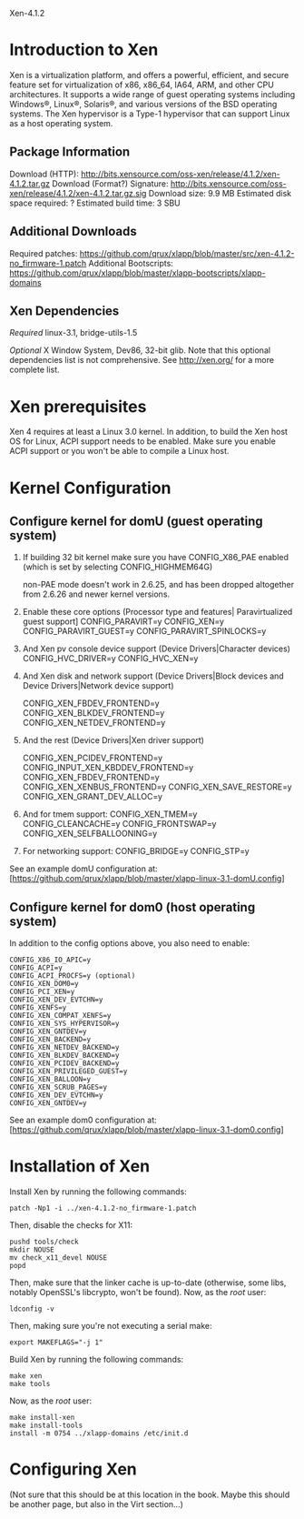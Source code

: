 Xen-4.1.2

Introduction to Xen
===================

Xen is a virtualization platform, and offers a powerful, efficient, and secure feature set for virtualization of x86, x86_64, IA64, ARM, and other CPU architectures. It supports a wide range of guest operating systems including Windows®, Linux®, Solaris®, and various versions of the BSD operating systems.  The Xen hypervisor is a Type-1 hypervisor that can support Linux as a host operating system.

Package Information
-------------------
Download (HTTP): http://bits.xensource.com/oss-xen/release/4.1.2/xen-4.1.2.tar.gz
Download (Format?) Signature: http://bits.xensource.com/oss-xen/release/4.1.2/xen-4.1.2.tar.gz.sig
Download size: 9.9 MB
Estimated disk space required: ?
Estimated build time: 3 SBU

Additional Downloads
--------------------
Required patches: https://github.com/qrux/xlapp/blob/master/src/xen-4.1.2-no_firmware-1.patch
Additional Bootscripts: https://github.com/qrux/xlapp/blob/master/xlapp-bootscripts/xlapp-domains

Xen Dependencies
----------------
*Required*
linux-3.1, bridge-utils-1.5

*Optional*
X Window System, Dev86, 32-bit glib.  Note that this optional dependencies list is not comprehensive.  See http://xen.org/ for a more complete list.


Xen prerequisites
=================

Xen 4 requires at least a Linux 3.0 kernel.  In addition, to build the Xen host OS for Linux, ACPI support needs to be enabled.  Make sure you enable ACPI support or you won't be able to compile a Linux host.


Kernel Configuration
====================

Configure kernel for domU (guest operating system)
--------------------------------------------------

1.  If building 32 bit kernel make sure you have CONFIG_X86_PAE enabled (which is set by selecting CONFIG_HIGHMEM64G)

	non-PAE mode doesn't work in 2.6.25, and has been dropped altogether from 2.6.26 and newer kernel versions.

2. Enable these core options (Processor type and features| Paravirtualized guest support]
	CONFIG_PARAVIRT=y
	CONFIG_XEN=y
	CONFIG_PARAVIRT_GUEST=y
	CONFIG_PARAVIRT_SPINLOCKS=y

3. And Xen pv console device support (Device Drivers|Character devices)
 	CONFIG_HVC_DRIVER=y
	CONFIG_HVC_XEN=y

4. And Xen disk and network support (Device Drivers|Block devices and Device Drivers|Network device support)

	CONFIG_XEN_FBDEV_FRONTEND=y
	CONFIG_XEN_BLKDEV_FRONTEND=y
	CONFIG_XEN_NETDEV_FRONTEND=y

5. And the rest (Device Drivers|Xen driver support)

	CONFIG_XEN_PCIDEV_FRONTEND=y
	CONFIG_INPUT_XEN_KBDDEV_FRONTEND=y
	CONFIG_XEN_FBDEV_FRONTEND=y
	CONFIG_XEN_XENBUS_FRONTEND=y
	CONFIG_XEN_SAVE_RESTORE=y
	CONFIG_XEN_GRANT_DEV_ALLOC=y

6. And for tmem support:
	CONFIG_XEN_TMEM=y
	CONFIG_CLEANCACHE=y
	CONFIG_FRONTSWAP=y
	CONFIG_XEN_SELFBALLOONING=y

7. For networking support:
	CONFIG_BRIDGE=y
	CONFIG_STP=y

See an example domU configuration at: [https://github.com/qrux/xlapp/blob/master/xlapp-linux-3.1-domU.config]

Configure kernel for dom0 (host operating system)
-------------------------------------------------

In addition to the config options above, you also need to enable:

	CONFIG_X86_IO_APIC=y
	CONFIG_ACPI=y
	CONFIG_ACPI_PROCFS=y (optional)
	CONFIG_XEN_DOM0=y
	CONFIG_PCI_XEN=y
	CONFIG_XEN_DEV_EVTCHN=y
	CONFIG_XENFS=y
	CONFIG_XEN_COMPAT_XENFS=y
	CONFIG_XEN_SYS_HYPERVISOR=y
	CONFIG_XEN_GNTDEV=y
	CONFIG_XEN_BACKEND=y
	CONFIG_XEN_NETDEV_BACKEND=y
	CONFIG_XEN_BLKDEV_BACKEND=y
	CONFIG_XEN_PCIDEV_BACKEND=y
	CONFIG_XEN_PRIVILEGED_GUEST=y
	CONFIG_XEN_BALLOON=y
	CONFIG_XEN_SCRUB_PAGES=y
	CONFIG_XEN_DEV_EVTCHN=y
	CONFIG_XEN_GNTDEV=y

See an example dom0 configuration at: [https://github.com/qrux/xlapp/blob/master/xlapp-linux-3.1-dom0.config]


Installation of Xen
===================

Install Xen by running the following commands:

	patch -Np1 -i ../xen-4.1.2-no_firmware-1.patch

Then, disable the checks for X11:

	pushd tools/check
	mkdir NOUSE
	mv check_x11_devel NOUSE
	popd

Then, make sure that the linker cache is up-to-date (otherwise, some libs, notably OpenSSL's libcrypto, won't be found).  Now, as the *root* user:

	ldconfig -v

Then, making sure you're not executing a serial make:

	export MAKEFLAGS="-j 1"

Build Xen by running the following commands:

	make xen
	make tools

Now, as the *root* user:

	make install-xen
	make install-tools
	install -m 0754 ../xlapp-domains /etc/init.d

Configuring Xen
===============

(Not sure that this should be at this location in the book.  Maybe this should be another page, but also in the Virt section…)
